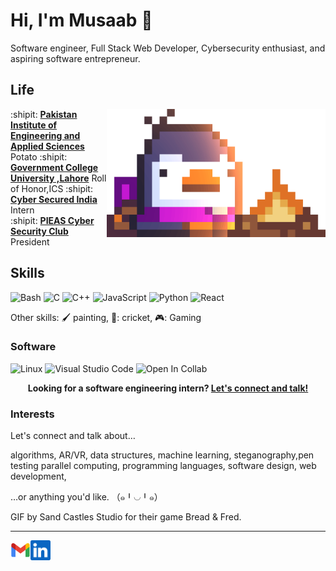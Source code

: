 # Hi, I'm Musaab :wave:

Software engineer, Full Stack Web Developer, Cybersecurity enthusiast, and aspiring software entrepreneur.  

[Crypto]: https://github.com/Crypto47

## Life

<img align="right" alt="Bred the penguin chillin' by the fire." width="350" src="Fire.gif" />

:shipit: [**Pakistan Institute of Engineering and Applied Sciences**][ur] Potato
:shipit: [**Government College University ,Lahore**][systems] Roll of Honor,ICS 
:shipit: [**Cyber Secured India**][systems] Intern  
:shipit: [**PIEAS Cyber Security Club**][siggraph] President  

[ur]: https://rochester.edu
[siggraph]: https://siggraph.org
[42tm]: https://github.com/42tm
[systems]: https://www.cs.rochester.edu/dept/systems/
[csug]: https://ur-csug.org
[dandyhacks]: https://dandyhacks.net
[roclab]: https://roclab.io

## Skills

![Bash](https://img.shields.io/badge/Bash-4EAA25?logo=gnubash&logoColor=white&style=for-the-badge)
![C](https://img.shields.io/badge/C-A8B9CC?logo=c&logoColor=white&style=for-the-badge)
![C++](https://img.shields.io/badge/C++-00599C?logo=cplusplus&logoColor=white&style=for-the-badge)
![JavaScript](https://img.shields.io/badge/JavaScript-F7DF1E?logo=javascript&logoColor=black&style=for-the-badge)
![Python](https://img.shields.io/badge/Python-3776AB?logo=python&logoColor=white&style=for-the-badge)
![React](https://img.shields.io/badge/React-61DAFB?logo=react&logoColor=black&style=for-the-badge)

Other skills: :paintbrush: painting, 
🏏: cricket, 🎮: Gaming

### Software

![Linux](https://img.shields.io/badge/Linux-FCC624?logo=Linux&logoColor=black&style=for-the-badge)
![Visual Studio Code](https://img.shields.io/badge/VSCode-007ACC?logo=visualstudiocode&logoColor=white&style=for-the-badge)
![Open In Collab](https://colab.research.google.com/assets/colab-badge.svg)






<p align="center">
    <b>Looking for a software engineering intern?
        <a href="https://www.linkedin.com/in/musabjaved/">Let's connect and talk!</a>
    </b>
</p>

### Interests

Let's connect and talk about…

algorithms, AR/VR, data structures, machine learning, steganography,pen testing
parallel computing, programming languages, software design, web
development,

…or anything you'd like. （๑╹◡╹๑）

GIF by Sand Castles Studio for their game Bread & Fred.

---

<!--<a href="https://novakcgx.me">
    <img height="32" align="left" alt="Website" src="img/icons/personal.png" />
</a>-->

<a href="mailto:musabjaved47@gmail.com">
    <img height="32" align="left" alt="Mail" src="gmail.png" />
</a>

<a href="https://www.linkedin.com/in/musabjaved/">
    <img height="32" align="left" alt="LinkedIn" src="linkedin.png" />
</a>


